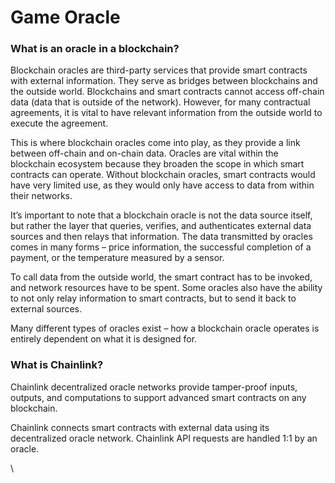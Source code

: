 # Game Oracle

### What is an oracle in a blockchain? <a href="#header-0" id="header-0"></a>

Blockchain oracles are third-party services that provide smart contracts with external information. They serve as bridges between blockchains and the outside world. Blockchains and smart contracts cannot access off-chain data (data that is outside of the network). However, for many contractual agreements, it is vital to have relevant information from the outside world to execute the agreement.

This is where blockchain oracles come into play, as they provide a link between off-chain and on-chain data. Oracles are vital within the blockchain ecosystem because they broaden the scope in which smart contracts can operate. Without blockchain oracles, smart contracts would have very limited use, as they would only have access to data from within their networks.&#x20;

It’s important to note that a blockchain oracle is not the data source itself, but rather the layer that queries, verifies, and authenticates external data sources and then relays that information. The data transmitted by oracles comes in many forms – price information, the successful completion of a payment, or the temperature measured by a sensor.&#x20;

To call data from the outside world, the smart contract has to be invoked, and network resources have to be spent. Some oracles also have the ability to not only relay information to smart contracts, but to send it back to external sources.

Many different types of oracles exist – how a blockchain oracle operates is entirely dependent on what it is designed for.

### What is Chainlink?

Chainlink decentralized oracle networks provide tamper-proof inputs, outputs, and computations to support advanced smart contracts on any blockchain.



Chainlink connects smart contracts with external data using its decentralized oracle network. Chainlink API requests are handled 1:1 by an oracle.

\
